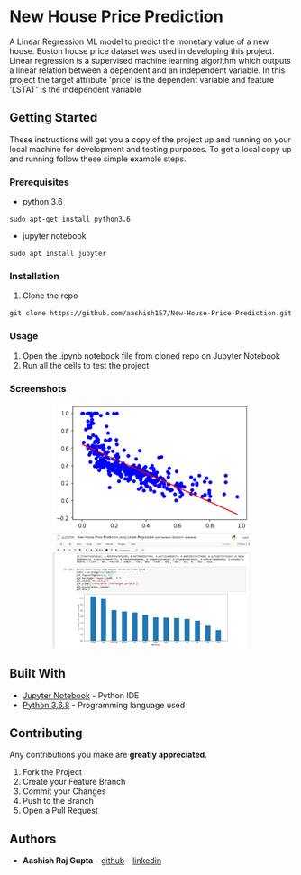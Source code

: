 # New House Price Prediction

A Linear Regression ML model to predict the monetary value of a new house. Boston house price dataset was used in developing this project. Linear regression is a supervised machine learning algorithm which outputs a linear relation between a dependent and an independent variable. In this project the target attribute 'price' is the dependent variable and feature 'LSTAT' is the independent variable

## Getting Started

These instructions will get you a copy of the project up and running on your local machine for development and testing purposes. To get a local copy up and running follow these simple example steps.

### Prerequisites

* python 3.6

```
sudo apt-get install python3.6
```
* jupyter notebook

```
sudo apt install jupyter
```

### Installation

1. Clone the repo
```
git clone https://github.com/aashish157/New-House-Price-Prediction.git
```


### Usage

1. Open the .ipynb notebook file from cloned repo on Jupyter Notebook
2. Run all the cells to test the project

### Screenshots

<center>
	<img src="screenshots/s4.png" alt="s4" width="350px"/>
	<img src="screenshots/s2.png" alt="s2" width="350px"/>
</center>


## Built With

* [Jupyter Notebook](https://jupyter.org/) - Python IDE
* [Python 3.6.8](https://www.python.org/) - Programming language used

## Contributing

Any contributions you make are **greatly appreciated**.

1. Fork the Project
2. Create your Feature Branch 
3. Commit your Changes
4. Push to the Branch
5. Open a Pull Request

## Authors

* **Aashish Raj Gupta** - [github](https://github.com/aashish157) - [linkedin](https://www.linkedin.com/in/aashish157)



